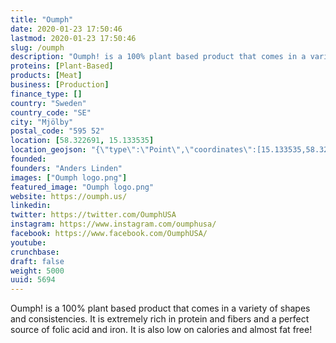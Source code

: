 ```yaml
---
title: "Oumph"
date: 2020-01-23 17:50:46
lastmod: 2020-01-23 17:50:46
slug: /oumph
description: "Oumph! is a 100% plant based product that comes in a variety of shapes and consistencies. It is extremely rich in protein and fibers and a perfect source of folic acid and iron. It is also low on calories and almost fat free!"
proteins: [Plant-Based]
products: [Meat]
business: [Production]
finance_type: []
country: "Sweden"
country_code: "SE"
city: "Mjölby"
postal_code: "595 52"
location: [58.322691, 15.133535]
location_geojson: "{\"type\":\"Point\",\"coordinates\":[15.133535,58.322691]}"
founded: 
founders: "Anders Linden"
images: ["Oumph logo.png"]
featured_image: "Oumph logo.png"
website: https://oumph.us/
linkedin: 
twitter: https://twitter.com/OumphUSA
instagram: https://www.instagram.com/oumphusa/
facebook: https://www.facebook.com/OumphUSA/
youtube: 
crunchbase: 
draft: false
weight: 5000
uuid: 5694
---
```

Oumph! is a 100% plant based product that comes in a variety of shapes and consistencies. It is extremely rich in protein and fibers and a perfect source of folic acid and iron. It is also low on calories and almost fat free!
